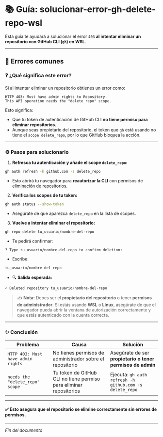 # 📚 Guía: solucionar-error-gh-delete-repo-wsl

Esta guía te ayudará a solucionar el error `403` **al intentar eliminar un repositorio con GitHub CLI (`gh`) en WSL**.

---

## 🚨 Errores comunes

### ❓ ¿Qué significa este error?

Si al intentar eliminar un repositorio obtienes un error como:

```pgsql
HTTP 403: Must have admin rights to Repository.
This API operation needs the "delete_repo" scope.
```

Esto significa:
- Que tu token de autenticación de GitHub CLI **no tiene permiso para eliminar repositorios**.
- Aunque seas propietario del repositorio, el token que `gh` está usando no tiene el `scope delete_repo`, por lo que GitHub bloquea la acción.

---

### ⚙️ Pasos para solucionarlo

1. **Refresca tu autenticación y añade el scope `delete_repo`:**

```bash
gh auth refresh -h github.com -s delete_repo
```

  - Esto abrirá tu navegador para **reautorizar la CLI** con permisos de eliminación de repositorios.

2. **Verifica los scopes de tu token:**

```bash
gh auth status --show-token
```

  - Asegúrate de que aparezca `delete_repo` en la lista de scopes.

3. **Vuelve a intentar eliminar el repositorio:**

```bash
gh repo delete tu_usuario/nombre-del-repo
```
- Te pedirá confirmar:

```bash
? Type tu_usuario/nombre-del-repo to confirm deletion:
```

- Escribe:

```bash
tu_usuario/nombre-del-repo
```

- 🔍 **Salida esperada:**

```kotlin
✓ Deleted repository tu_usuario/nombre-del-repo
```

> ✍️ **Nota:** Debes ser el **propietario del repositorio** o tener **permisos de administrador**. Si estás usando **WSL** o **Linux**, asegúrate de que el navegador pueda abrir la ventana de autorización correctamente y que estás autenticado con la cuenta correcta.

---

### ✨ Conclusión

| Problema                             | Causa                                                              | Solución                                                   |
|--------------------------------------|--------------------------------------------------------------------|------------------------------------------------------------|
| `HTTP 403: Must have admin rights`   | No tienes permisos de administrador sobre el repositorio           | Asegúrate de ser **propietario o tener permisos de admin** |
| `needs the "delete_repo" scope`      | Tu token de GitHub CLI no tiene permiso para eliminar repositorios | Ejecuta: `gh auth refresh -h github.com -s delete_repo`    |

---

#### ✅ Esto asegura que el repositorio se elimine correctamente sin errores de permisos.

---

*Fin del documento*
